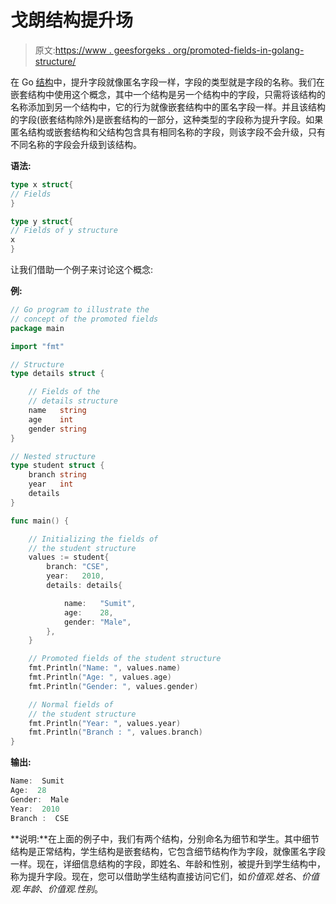 # 戈朗结构提升场

> 原文:[https://www . geesforgeks . org/promoted-fields-in-golang-structure/](https://www.geeksforgeeks.org/promoted-fields-in-golang-structure/)

在 Go [结构](https://www.geeksforgeeks.org/structures-in-golang/)中，提升字段就像匿名字段一样，字段的类型就是字段的名称。我们在嵌套结构中使用这个概念，其中一个结构是另一个结构中的字段，只需将该结构的名称添加到另一个结构中，它的行为就像嵌套结构中的匿名字段一样。并且该结构的字段(嵌套结构除外)是嵌套结构的一部分，这种类型的字段称为提升字段。如果匿名结构或嵌套结构和父结构包含具有相同名称的字段，则该字段不会升级，只有不同名称的字段会升级到该结构。

**语法:**

```go
type x struct{
// Fields
}

type y struct{
// Fields of y structure
x
}

```

让我们借助一个例子来讨论这个概念:

**例:**

```go
// Go program to illustrate the
// concept of the promoted fields
package main

import "fmt"

// Structure
type details struct {

    // Fields of the
    // details structure
    name   string
    age    int
    gender string
}

// Nested structure
type student struct {
    branch string
    year   int
    details
}

func main() {

    // Initializing the fields of
    // the student structure
    values := student{
        branch: "CSE",
        year:   2010,
        details: details{

            name:   "Sumit",
            age:    28,
            gender: "Male",
        },
    }

    // Promoted fields of the student structure
    fmt.Println("Name: ", values.name)
    fmt.Println("Age: ", values.age)
    fmt.Println("Gender: ", values.gender)

    // Normal fields of
    // the student structure
    fmt.Println("Year: ", values.year)
    fmt.Println("Branch : ", values.branch)
}
```

**输出:**

```go
Name:  Sumit
Age:  28
Gender:  Male
Year:  2010
Branch :  CSE

```

**说明:**在上面的例子中，我们有两个结构，分别命名为细节和学生。其中细节结构是正常结构，学生结构是嵌套结构，它包含细节结构作为字段，就像匿名字段一样。现在，详细信息结构的字段，即姓名、年龄和性别，被提升到学生结构中，称为提升字段。现在，您可以借助学生结构直接访问它们，如*价值观.姓名*、*价值观.年龄*、*价值观.性别*。